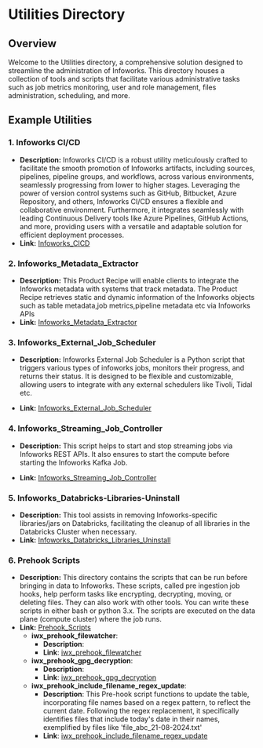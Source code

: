 # Utilities Directory

## Overview
Welcome to the Utilities directory, a comprehensive solution designed to streamline the administration of Infoworks. This directory houses a collection of tools and scripts that facilitate various administrative tasks such as job metrics monitoring, user and role management, files administration, scheduling, and more.

## Example Utilities

### 1. Infoworks CI/CD

- **Description:** Infoworks CI/CD is a robust utility meticulously crafted to facilitate the smooth promotion of Infoworks artifacts, including sources, pipelines, pipeline groups, and workflows, across various environments, seamlessly progressing from lower to higher stages. Leveraging the power of version control systems such as GitHub, Bitbucket, Azure Repository, and others, Infoworks CI/CD ensures a flexible and collaborative environment. Furthermore, it integrates seamlessly with leading Continuous Delivery tools like Azure Pipelines, GitHub Actions, and more, providing users with a versatile and adaptable solution for efficient deployment processes.
- **Link:** [Infoworks_CICD](./Infoworks_CICD/)

### 2. Infoworks_Metadata_Extractor

- **Description:** This Product Recipe will enable clients to integrate the Infoworks metadata with systems that track metadata. The Product Recipe retrieves static and dynamic information of the Infoworks objects such as table metadata,job metrics,pipeline metadata etc via Infoworks APIs
- **Link:** [Infoworks_Metadata_Extractor](./Infoworks_Metadata_Extractor/)

### 3. Infoworks_External_Job_Scheduler

- **Description:** Infoworks External Job Scheduler is a Python script that triggers various types of infoworks jobs, monitors their progress, and returns their status. It is designed to be flexible and customizable, allowing users to integrate with any external schedulers like Tivoli, Tidal etc.

- **Link:** [Infoworks_External_Job_Scheduler](./Infoworks_External_Job_Scheduler/)

### 4. Infoworks_Streaming_Job_Controller

- **Description:** This script helps to start and stop streaming jobs via Infoworks REST APIs. It also ensures to start the compute before starting the Infoworks Kafka Job.

- **Link:** [Infoworks_Streaming_Job_Controller](./Infoworks_Streaming_Job_Controller/)

### 5. Infoworks_Databricks-Libraries-Uninstall

- **Description:** This tool assists in removing Infoworks-specific libraries/jars on Databricks, facilitating the cleanup of all libraries in the Databricks Cluster when necessary.
- **Link:** [Infoworks_Databricks_Libraries_Uninstall](./Infoworks_Databricks_Libraries_Uninstall/)

### 6. Prehook Scripts

- **Description:** This directory contains the scripts that can be run before bringing in data to Infoworks. These scripts, called pre ingestion job hooks, help perform tasks like encrypting, decrypting, moving, or deleting files. They can also work with other tools. You can write these scripts in either bash or python 3.x. The scripts are executed on the data plane (compute cluster) where the job runs.
- **Link:** [Prehook_Scripts](./Prehook_Scripts/)
    - **iwx_prehook_filewatcher**:
      - **Description**:
      - **Link**: [iwx_prehook_filewatcher](./Prehook_Scripts/iwx_prehook_filewatcher/)
    - **iwx_prehook_gpg_decryption**:
      - **Description**:
      - **Link**: [iwx_prehook_gpg_decryption](./Prehook_Scripts/iwx_prehook_gpg_decryption/)
    - **iwx_prehook_include_filename_regex_update**:
      - **Description**: This Pre-hook script functions to update the table, incorporating file names based on a regex pattern, to reflect the current date. Following the regex replacement, it specifically identifies files that include today's date in their names, exemplified by files like 'file_abc_21-08-2024.txt'
      - **Link**: [iwx_prehook_include_filename_regex_update](./Prehook_Scripts/iwx_prehook_include_filename_regex_update/)

